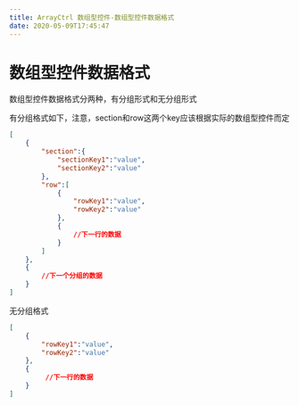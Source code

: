 ```yaml
---
title: ArrayCtrl 数组型控件-数组型控件数据格式
date: 2020-05-09T17:45:47
---
```


# 数组型控件数据格式

数组型控件数据格式分两种，有分组形式和无分组形式

有分组格式如下，注意，section和row这两个key应该根据实际的数组型控件而定

```json
[
    {
        "section":{
            "sectionKey1":"value",
            "sectionKey2":"value"
        },
        "row":[
            {
                "rowKey1":"value",
                "rowKey2":"value"
            },
            {
                //下一行的数据
            }
        ]
    },
    {
        //下一个分组的数据
    }
]
```

无分组格式

```json
[
    {
        "rowKey1":"value",
        "rowKey2":"value"
    },
    {
         //下一行的数据
    }
]
```